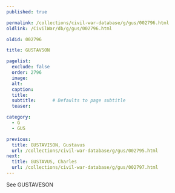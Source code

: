 ```yaml
---
published: true

permalink: /collections/civil-war-database/g/gus/002796.html
oldlink: /CivilWar/db/g/gus/002796.html

oldid: 002796

title: GUSTAVSON

pagelist:
  exclude: false
  order: 2796
  image: 
  alt:
  caption:
  title:
  subtitle:      # Defaults to page subtitle
  teaser:

category: 
  - G 
  - GUS

previous:
  title: GUSTAVISON, Gustavus
  url: /collections/civil-war-database/g/gus/002795.html  
next:
  title: GUSTAVUS, Charles
  url: /collections/civil-war-database/g/gus/002797.html   
---
```

See GUSTAVESON